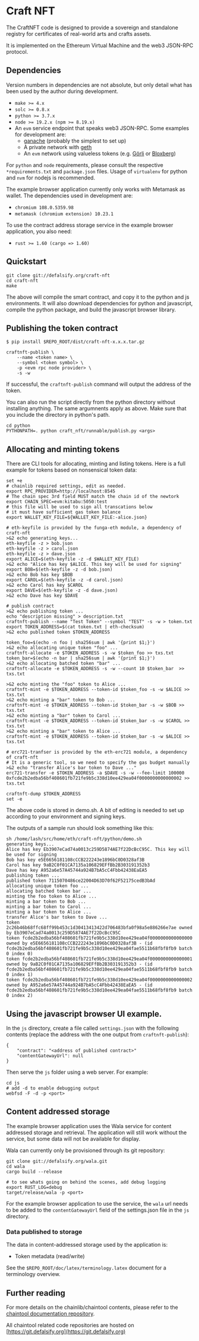 # Craft NFT

The CraftNFT code is designed to provide a sovereign and standalone registry for certificates of real-world arts and crafts assets.

It is implemented on the Ethereum Virtual Machine and the web3 JSON-RPC protocol.


## Dependencies

Version numbers in dependencies are not absolute, but only detail what has been used by the author during development.

* `make >= 4.x`
* `solc >= 0.8.x`
* `python >= 3.7.x`
* `node >= 19.2.x (npm >= 8.19.x)`
* An `evm` service endpoint that speaks web3 JSON-RPC. Some examples for development are:
    - [ganache](https://trufflesuite.com/ganache/) (probably the simplest to set up)
    - A private network with [geth](https://github.com/ethereum/go-ethereum)
    - An `evm` network using valueless tokens (e.g. [Görli](https://blog.infura.io/post/infura-supports-goerli-and-sepolia-as-ethereums-long-lived-testnets) or [Bloxberg](https://bloxberg.org))

For `python` and `node` requirements, please consult the respective `*requirements.txt` and `package.json` files. Usage of `virtualenv` for python and `nvm` for nodejs is recommended.

The example browser application currently only works with Metamask as wallet. The dependencies used in development are:

* `chromium 108.0.5359.98` 
* `metamask (chromium extension) 10.23.1`

To use the contract address storage service in the example browser application, you also need:

* `rust >= 1.60 (cargo => 1.60)`


## Quickstart

```
git clone git://defalsify.org/craft-nft
cd craft-nft
make
```

The above will compile the smart contract, and copy it to the python and js environments. It will also download dependencies for python and javascript, compile the python package, and build the javascript browser library.


## Publishing the token contract

```
$ pip install $REPO_ROOT/dist/craft-nft-x.x.x.tar.gz 
```

```
craftnft-publish \
    --name <token name> \
    --symbol <token symbol> \
    -p <evm rpc node provider> \
    -s -w
```

If successful, the `craftnft-publish` command will output the address of the token.

You can also run the script directly from the python directory without installing anything. The same argumnents apply as above. Make sure that you include the directory in python's path.

```
cd python
PYTHONPATH=. python craft_nft/runnable/publish.py <args>
```

## Allocating and minting tokens

There are CLI tools for allocating, minting and listing tokens. Here is a full example for tokens based on nonsensical token data:

```
set +e
# chainlib required settings, edit as needed.
export RPC_PROVIDER=http://localhost:8545
# The chain spec 3rd field MUST match the chain id of the newtork
export CHAIN_SPEC=evm:kitabu:5050:test
# this file will be used to sign all transcations below
# it must have sufficient gas token balance
export WALLET_KEY_FILE=${WALLET_KEY_FILE:-alice.json}

# eth-keyfile is provided by the funga-eth module, a dependency of craft-nft
>&2 echo generating keys...
eth-keyfile -z > bob.json
eth-keyfile -z > carol.json
eth-keyfile -z > dave.json
export ALICE=$(eth-keyfile -z -d $WALLET_KEY_FILE)
>&2 echo "Alice has key $ALICE. This key will be used for signing"
export BOB=$(eth-keyfile -z -d bob.json)
>&2 echo Bob has key $BOB
export CAROL=$(eth-keyfile -z -d carol.json)
>&2 echo Carol has key $CAROL
export DAVE=$(eth-keyfile -z -d dave.json)
>&2 echo Dave has key $DAVE

# publish contract
>&2 echo publishing token ...
echo "description missing" > description.txt
craftnft-publish --name "Test Token" --symbol "TEST" -s -w > token.txt
export TOKEN_ADDRESS=$(cat token.txt | eth-checksum)
>&2 echo published token $TOKEN_ADDRESS

token_foo=$(echo -n foo | sha256sum | awk '{print $1;}')
>&2 echo allocating unique token "foo" ...
craftnft-allocate -e $TOKEN_ADDRESS -s -w $token_foo >> txs.txt
token_bar=$(echo -n bar | sha256sum | awk '{print $1;}')
>&2 echo allocating batched token "bar" ...
craftnft-allocate -e $TOKEN_ADDRESS -s -w --count 10 $token_bar  >> txs.txt

>&2 echo minting the "foo" token to Alice ...
craftnft-mint -e $TOKEN_ADDRESS --token-id $token_foo -s -w $ALICE >> txs.txt
>&2 echo minting a "bar" token to Bob ...
craftnft-mint -e $TOKEN_ADDRESS --token-id $token_bar -s -w $BOB >> txs.txt
>&2 echo minting a "bar" token to Carol ...
craftnft-mint -e $TOKEN_ADDRESS --token-id $token_bar -s -w $CAROL >> txs.txt
>&2 echo minting a "bar" token to Alice ...
craftnft-mint -e $TOKEN_ADDRESS --token-id $token_bar -s -w $ALICE >> txs.txt

# erc721-tranfser is provided by the eth-erc721 module, a dependency of craft-nft
# It is a generic tool, so we need to specify the gas budget manually
>&2 echo "transfer Alice's bar token to Dave ..."
erc721-transfer -e $TOKEN_ADDRESS -a $DAVE -s -w --fee-limit 100000 0xfcde2b2edba56bf408601fb721fe9b5c338d10ee429ea04f0000000000000002 >> txs.txt

craftnft-dump $TOKEN_ADDRESS
set -e
```

The above code is stored in demo.sh. A bit of editing is needed to set up according to your environment and signing keys.

The outputs of a sample run should look something like this:

```
sh /home/lash/src/home/eth/craft-nft/python/demo.sh 
generating keys...
Alice has key Eb3907eCad74a0013c259D5874AE7f22DcBcC95C. This key will be used for signing
Bob has key e5E6656181108cCCB222243e1896bC0D0328af3B
Carol has key 9aB2C0f01CA7135a106829EFfBb2B303191352b3
Dave has key A952a6e57A45744a924B7bA5cC4Fbb42438EaEA5
publishing token ...
published token 7115070486ce22004D63D70f62F52175cedB3bAd
allocating unique token foo ...
allocating batched token bar ...
minting the foo token to Alice ...
minting a bar token to Bob ...
minting a bar token to Carol ...
minting a bar token to Alice ...
transfer Alice's bar token to Dave ...
token 2c26b46b68ffc68ff99b453c1d30413413422d706483bfa0f98a5e886266e7ae owned by Eb3907eCad74a0013c259D5874AE7f22DcBcC95C
token fcde2b2edba56bf408601fb721fe9b5c338d10ee429ea04f0000000000000000 owned by e5E6656181108cCCB222243e1896bC0D0328af3B - (id fcde2b2edba56bf408601fb721fe9b5c338d10ee429ea04fae5511b68fbf8fb9 batch 0 index 0)
token fcde2b2edba56bf408601fb721fe9b5c338d10ee429ea04f0000000000000001 owned by 9aB2C0f01CA7135a106829EFfBb2B303191352b3 - (id fcde2b2edba56bf408601fb721fe9b5c338d10ee429ea04fae5511b68fbf8fb9 batch 0 index 1)
token fcde2b2edba56bf408601fb721fe9b5c338d10ee429ea04f0000000000000002 owned by A952a6e57A45744a924B7bA5cC4Fbb42438EaEA5 - (id fcde2b2edba56bf408601fb721fe9b5c338d10ee429ea04fae5511b68fbf8fb9 batch 0 index 2)
```


## Using the javascript browser UI example.

In the `js` directory, create a file called `settings.json` with the following contents (replace the address with the one output from `craftnft-publish`):

```
{
    "contract": "<address of published contract>"
    "contentGatewayUrl": null
}
```

Then serve the `js` folder using a web server. For example:

```
cd js
# add -d to enable debugging output
webfsd -F -d -p <port>
```

## Content addressed storage

The example browser application uses the Wala service for content addressed storage and retrieval. The application will still work without the service, but some data will not be available for display.

Wala can currently only be provisioned through its git repository:

```
git clone git://defalsify.org/wala.git
cd wala
cargo build --release

# to see whats going on behind the scenes, add debug logging
export RUST_LOG=debug
target/release/wala -p <port>
```

For the example browser application to use the service, the `wala` url needs to be added to the `contentGatewayUrl` field of the settings.json file in the `js` directory.

### Data published to storage

The data in content-addressed storage used by the application is:

* Token metadata (read/write)

See the `$REPO_ROOT/doc/latex/terminology.latex` document for a terminology overview.


## Further reading

For more details on the chainlib/chaintool contents, please refer to the [chaintool documentation repository](https://git.defalsify.org/chaintool-doc).

All chaintool related code repositories are hosted on [https://git.defalsify.org](https://git.defalsify.org)
